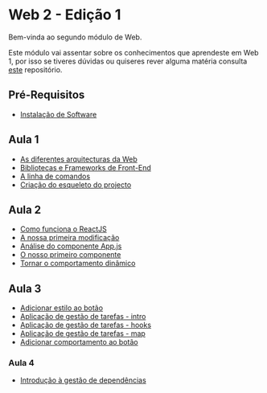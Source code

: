 # Web 2 - Edição 1

Bem-vinda ao segundo módulo de Web.

Este módulo vai assentar sobre os conhecimentos que aprendeste em Web 1, por isso se tiveres dúvidas ou quiseres rever alguma matéria consulta [este](https://github.com/As-Raparigas-do-Codigo/web-ed-3) repositório.

## Pré-Requisitos
* [Instalação de Software](./docs/Instalacao-de-Software.md)

## Aula 1

- [As diferentes arquitecturas da Web](./docs/As-diferentes-arquitecturas-da-web.md)
- [Bibliotecas e Frameworks de Front-End](./docs/Bibliotecas-e-Frameworks-de-Front-End.md)
- [A linha de comandos](./docs/A-linha-de-comandos.md)
- [Criação do esqueleto do projecto](./docs/Criacao-do-esqueleto-do-projecto.md)

## Aula 2

- [Como funciona o ReactJS](./docs/Como-funciona-o-ReactJS.md)
- [A nossa primeira modificação](./docs/A-nossa-primeira-modificacao.md)
- [Análise do componente App.js](./docs/Analise-do-componente-Appjs.md)
- [O nosso primeiro componente](./docs/O-nosso-primeiro-componente.md)
- [Tornar o comportamento dinâmico](./docs/Tornar-o-comportamento-dinamico.md)

## Aula 3

- [Adicionar estilo ao botão](./docs/Adicionar-estilo-ao-botao.md)
- [Aplicação de gestão de tarefas - intro](./docs/Aplicacao-de-gestao-de-tarefas.md)
- [Aplicação de gestão de tarefas - hooks](./docs/Aplicacao-de-gestao-de-tarefas-hooks.md)
- [Aplicação de gestão de tarefas - map](./docs/Aplicacao-de-gestao-de-tarefas-map.md)
- [Adicionar comportamento ao botão](./docs/Adicionar-comportamento-ao-botao.md)

### Aula 4

- [Introdução à gestão de dependências](./docs/Introducao-a-gestao-de-dependencias.md)
